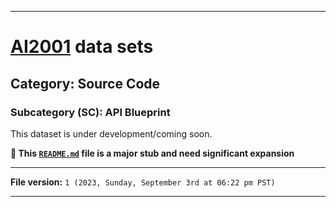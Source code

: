 
***

# [AI2001](https://github.com/seanpm2001/AI2001/) data sets

## Category: Source Code

### Subcategory (SC): API Blueprint

This dataset is under development/coming soon.

**🌱️ This [`README.md`](/README.md) file is a major stub and need significant expansion**

***

**File version:** `1 (2023, Sunday, September 3rd at 06:22 pm PST)`

***
